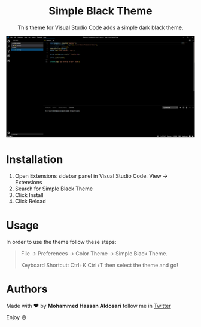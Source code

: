 <center>

# Simple Black Theme

This theme for Visual Studio Code adds a simple dark black theme.


![alt](./Screenshot.png)
</center>

# Installation

1. Open Extensions sidebar panel in Visual Studio Code. View → Extensions
2. Search for Simple Black Theme
3. Click Install
4. Click Reload

# Usage

In order to use the theme follow these steps:
> File → Preferences → Color Theme → Simple Black Theme.
>
> Keyboard Shortcut: Ctrl+K Ctrl+T then select the theme and go!

# Authors

Made with ❤️ by **Mohammed Hassan Aldosari** follow me in [Twitter](https://twitter.com/mhwdosari)

Enjoy 😄